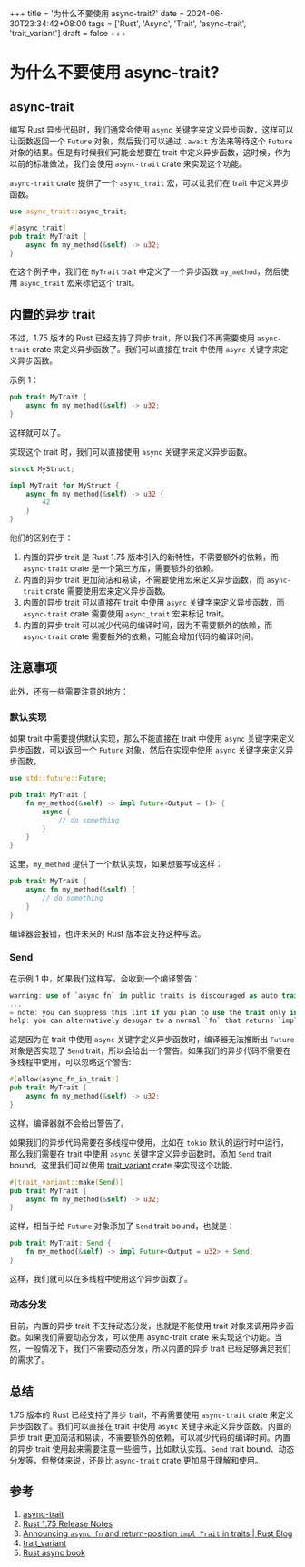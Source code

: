 +++
title = '为什么不要使用 async-trait?'
date = 2024-06-30T23:34:42+08:00
tags = ['Rust', 'Async', 'Trait', 'async-trait', 'trait_variant']
draft = false
+++

# 为什么不要使用 async-trait?

## async-trait

编写 Rust 异步代码时，我们通常会使用 `async` 关键字来定义异步函数，这样可以让函数返回一个 `Future` 对象，然后我们可以通过 `.await` 方法来等待这个 `Future` 对象的结果。但是有时候我们可能会想要在 trait 中定义异步函数，这时候，作为以前的标准做法，我们会使用 `async-trait` crate 来实现这个功能。

`async-trait` crate 提供了一个 `async_trait` 宏，可以让我们在 trait 中定义异步函数。

```rust
use async_trait::async_trait;

#[async_trait]
pub trait MyTrait {
    async fn my_method(&self) -> u32;
}
```

在这个例子中，我们在 `MyTrait` trait 中定义了一个异步函数 `my_method`，然后使用 `async_trait` 宏来标记这个 trait。

## 内置的异步 trait

不过，1.75 版本的 Rust 已经支持了异步 trait，所以我们不再需要使用 `async-trait` crate 来定义异步函数了。我们可以直接在 trait 中使用 `async` 关键字来定义异步函数。

示例 1：

```rust
pub trait MyTrait {
    async fn my_method(&self) -> u32;
}
```

这样就可以了。

实现这个 trait 时，我们可以直接使用 `async` 关键字来定义异步函数。

```rust
struct MyStruct;

impl MyTrait for MyStruct {
    async fn my_method(&self) -> u32 {
        42
    }
}
```

他们的区别在于：

1. 内置的异步 trait 是 Rust 1.75 版本引入的新特性，不需要额外的依赖，而 `async-trait` crate 是一个第三方库，需要额外的依赖。
2. 内置的异步 trait 更加简洁和易读，不需要使用宏来定义异步函数，而 `async-trait` crate 需要使用宏来定义异步函数。
3. 内置的异步 trait 可以直接在 trait 中使用 `async` 关键字来定义异步函数，而 `async-trait` crate 需要使用 `async_trait` 宏来标记 trait。
4. 内置的异步 trait 可以减少代码的编译时间，因为不需要额外的依赖，而 `async-trait` crate 需要额外的依赖，可能会增加代码的编译时间。

## 注意事项

此外，还有一些需要注意的地方：

### 默认实现

如果 trait 中需要提供默认实现，那么不能直接在 trait 中使用 `async` 关键字来定义异步函数，可以返回一个 `Future` 对象，然后在实现中使用 `async` 关键字来定义异步函数。

```rust
use std::future::Future;

pub trait MyTrait {
    fn my_method(&self) -> impl Future<Output = ()> {
        async {
            // do something
        }
    }
}
```

这里，`my_method` 提供了一个默认实现，如果想要写成这样：

```rust
pub trait MyTrait {
    async fn my_method(&self) {
        // do something
    }
}
```

编译器会报错，也许未来的 Rust 版本会支持这种写法。

### Send

在示例 1 中，如果我们这样写，会收到一个编译警告：

```rust
warning: use of `async fn` in public traits is discouraged as auto trait bounds cannot be specified
...
= note: you can suppress this lint if you plan to use the trait only in your own code, or do not care about auto traits like `Send` on the `Future`
help: you can alternatively desugar to a normal `fn` that returns `impl Future` and add any desired bounds such as `Send`, but these cannot be relaxed without a breaking API change
```

这是因为在 trait 中使用 `async` 关键字定义异步函数时，编译器无法推断出 `Future` 对象是否实现了 `Send` trait，所以会给出一个警告。如果我们的异步代码不需要在多线程中使用，可以忽略这个警告:

```rust
#[allow(async_fn_in_trait)]
pub trait MyTrait {
    async fn my_method(&self) -> u32;
}
```

这样，编译器就不会给出警告了。

如果我们的异步代码需要在多线程中使用，比如在 `tokio` 默认的运行时中运行，那么我们需要在 trait 中使用 `async` 关键字定义异步函数时，添加 `Send` trait bound。这里我们可以使用 [trait_variant](https://crates.io/crates/trait_variant) crate 来实现这个功能。

```rust
#[trait_variant::make(Send)]
pub trait MyTrait {
    async fn my_method(&self) -> u32;
}
```

这样，相当于给 `Future` 对象添加了 `Send` trait bound，也就是：

```rust
pub trait MyTrait: Send {
    fn my_method(&self) -> impl Future<Output = u32> + Send;
}
```

这样，我们就可以在多线程中使用这个异步函数了。

### 动态分发

目前，内置的异步 trait 不支持动态分发，也就是不能使用 trait 对象来调用异步函数。如果我们需要动态分发，可以使用 async-trait crate 来实现这个功能。当然，一般情况下，我们不需要动态分发，所以内置的异步 trait 已经足够满足我们的需求了。

## 总结

1.75 版本的 Rust 已经支持了异步 trait，不再需要使用 `async-trait` crate 来定义异步函数了。我们可以直接在 trait 中使用 `async` 关键字来定义异步函数。内置的异步 trait 更加简洁和易读，不需要额外的依赖，可以减少代码的编译时间。内置的异步 trait 使用起来需要注意一些细节，比如默认实现、`Send` trait bound、动态分发等，但整体来说，还是比 `async-trait` crate 更加易于理解和使用。

## 参考

1. [async-trait](https://crates.io/crates/async-trait)
1. [Rust 1.75 Release Notes](https://blog.rust-lang.org/2023/12/28/Rust-1.75.0.html)
1. [Announcing `async fn` and return-position `impl Trait` in traits | Rust Blog](https://blog.rust-lang.org/2023/12/21/async-fn-rpit-in-traits.html)
1. [trait_variant](https://crates.io/crates/trait_variant)
1. [Rust async book](https://rust-lang.github.io/async-book/03_async_await/01_chapter.html)
